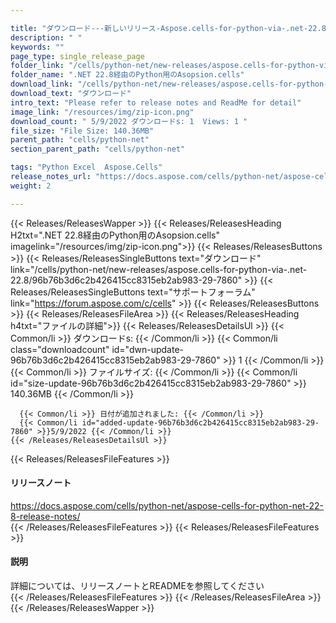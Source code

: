 ```yaml
---

title: "ダウンロード---新しいリリース-Aspose.cells-for-python-via-.net-22.8"
description: " "
keywords: ""
page_type: single_release_page
folder_link: "/cells/python-net/new-releases/aspose.cells-for-python-via-.net-22.8/"
folder_name: ".NET 22.8経由のPython用のAsopsion.cells"
download_link: "/cells/python-net/new-releases/aspose.cells-for-python-via-.net-22.8/96b76b3d6c2b426415cc8315eb2ab983-29-7860"
download_text: "ダウンロード"
intro_text: "Please refer to release notes and ReadMe for detail"
image_link: "/resources/img/zip-icon.png"
download_count: " 5/9/2022 ダウンロードs: 1  Views: 1 "
file_size: "File Size: 140.36MB"
parent_path: "cells/python-net"
section_parent_path: "cells/python-net"

tags: "Python Excel  Aspose.Cells"
release_notes_url: "https://docs.aspose.com/cells/python-net/aspose-cells-for-python-net-22-8-release-notes/"
weight: 2

---
```


{{< Releases/ReleasesWapper >}}
  {{< Releases/ReleasesHeading H2txt=".NET 22.8経由のPython用のAsopsion.cells" imagelink="/resources/img/zip-icon.png">}}
  {{< Releases/ReleasesButtons >}}
    {{< Releases/ReleasesSingleButtons text="ダウンロード" link="/cells/python-net/new-releases/aspose.cells-for-python-via-.net-22.8/96b76b3d6c2b426415cc8315eb2ab983-29-7860" >}}
    {{< Releases/ReleasesSingleButtons text="サポートフォーラム" link="https://forum.aspose.com/c/cells" >}}
  {{< Releases/ReleasesButtons >}}
  {{< Releases/ReleasesFileArea >}}
    {{< Releases/ReleasesHeading h4txt="ファイルの詳細">}}
    {{< Releases/ReleasesDetailsUl >}}
      {{< Common/li >}} ダウンロードs: {{< /Common/li >}}
      {{< Common/li class="downloadcount" id="dwn-update-96b76b3d6c2b426415cc8315eb2ab983-29-7860" >}} 1 {{< /Common/li >}}
      {{< Common/li >}} ファイルサイズ: {{< /Common/li >}}
      {{< Common/li id="size-update-96b76b3d6c2b426415cc8315eb2ab983-29-7860" >}} 140.36MB {{< /Common/li >}}

      {{< Common/li >}} 日付が追加されました: {{< /Common/li >}}
      {{< Common/li id="added-update-96b76b3d6c2b426415cc8315eb2ab983-29-7860" >}}5/9/2022 {{< /Common/li >}}
    {{< /Releases/ReleasesDetailsUl >}}

  {{< Releases/ReleasesFileFeatures >}}
      <h4>リリースノート</h4><div><a href='https://docs.aspose.com/cells/python-net/aspose-cells-for-python-net-22-8-release-notes/'>https://docs.aspose.com/cells/python-net/aspose-cells-for-python-net-22-8-release-notes/</a></div>
  {{< /Releases/ReleasesFileFeatures >}}
  {{< Releases/ReleasesFileFeatures >}}
      <h4>説明</h4><div class="HTMLDescription">詳細については、リリースノートとREADMEを参照してください</div>
  {{< /Releases/ReleasesFileFeatures >}}
 {{< /Releases/ReleasesFileArea >}}
{{< /Releases/ReleasesWapper >}}


